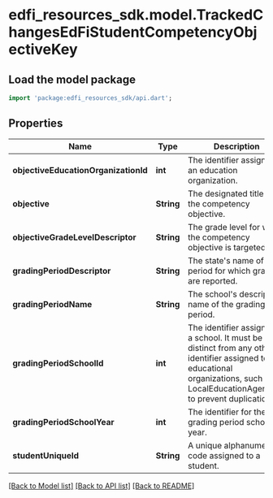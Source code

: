 # edfi_resources_sdk.model.TrackedChangesEdFiStudentCompetencyObjectiveKey

## Load the model package
```dart
import 'package:edfi_resources_sdk/api.dart';
```

## Properties
Name | Type | Description | Notes
------------ | ------------- | ------------- | -------------
**objectiveEducationOrganizationId** | **int** | The identifier assigned to an education organization. | [optional] 
**objective** | **String** | The designated title of the competency objective. | [optional] 
**objectiveGradeLevelDescriptor** | **String** | The grade level for which the competency objective is targeted. | [optional] 
**gradingPeriodDescriptor** | **String** | The state's name of the period for which grades are reported. | [optional] 
**gradingPeriodName** | **String** | The school's descriptive name of the grading period. | [optional] 
**gradingPeriodSchoolId** | **int** | The identifier assigned to a school. It must be distinct from any other identifier assigned to educational organizations, such as a LocalEducationAgencyId, to prevent duplication. | [optional] 
**gradingPeriodSchoolYear** | **int** | The identifier for the grading period school year. | [optional] 
**studentUniqueId** | **String** | A unique alphanumeric code assigned to a student. | [optional] 

[[Back to Model list]](../README.md#documentation-for-models) [[Back to API list]](../README.md#documentation-for-api-endpoints) [[Back to README]](../README.md)


